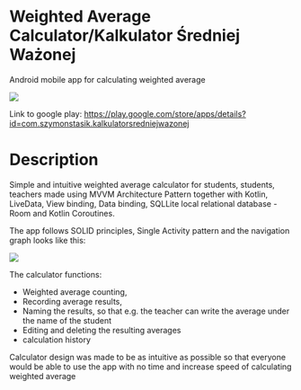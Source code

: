 # Weighted Average Calculator/Kalkulator Średniej Ważonej

Android mobile app for calculating weighted average 

![](https://i.imgur.com/lgRNO3b.png)

Link to google play: https://play.google.com/store/apps/details?id=com.szymonstasik.kalkulatorsredniejwazonej

# Description

Simple and intuitive weighted average calculator for students, students, teachers made using MVVM
Architecture Pattern together with Kotlin, LiveData, View binding, Data binding, 
SQLLite local relational database - Room and Kotlin Coroutines.

The app follows SOLID principles, Single Activity pattern and the navigation graph looks like this:

![](https://i.imgur.com/Bms9SRF.png)

The calculator functions:

- Weighted average counting,
- Recording average results,
- Naming the results, so that e.g. the teacher can write the average under the name of the student
- Editing and deleting the resulting averages
- calculation history

Calculator design was made to be as intuitive as possible so that everyone would be able to use the app with no time and increase
speed of calculating weighted average
